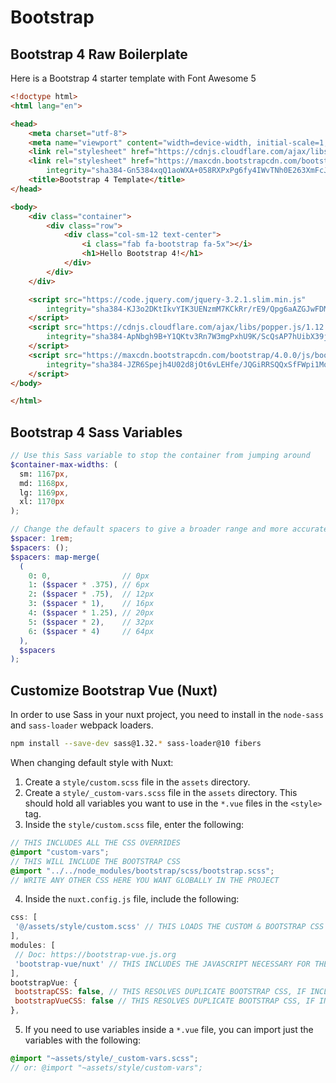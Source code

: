 # Bootstrap

## Bootstrap 4 Raw Boilerplate

Here is a Bootstrap 4 starter template with Font Awesome 5

``` html
<!doctype html>
<html lang="en">

<head>
    <meta charset="utf-8">
    <meta name="viewport" content="width=device-width, initial-scale=1, shrink-to-fit=no">
    <link rel="stylesheet" href="https://cdnjs.cloudflare.com/ajax/libs/font-awesome/5.11.2/css/all.min.css">
    <link rel="stylesheet" href="https://maxcdn.bootstrapcdn.com/bootstrap/4.0.0/css/bootstrap.min.css"
        integrity="sha384-Gn5384xqQ1aoWXA+058RXPxPg6fy4IWvTNh0E263XmFcJlSAwiGgFAW/dAiS6JXm" crossorigin="anonymous">
    <title>Bootstrap 4 Template</title>
</head>

<body>
    <div class="container">
        <div class="row">
            <div class="col-sm-12 text-center">
                <i class="fab fa-bootstrap fa-5x"></i>
                <h1>Hello Bootstrap 4!</h1>
            </div>
        </div>
    </div>

    <script src="https://code.jquery.com/jquery-3.2.1.slim.min.js"
        integrity="sha384-KJ3o2DKtIkvYIK3UENzmM7KCkRr/rE9/Qpg6aAZGJwFDMVNA/GpGFF93hXpG5KkN" crossorigin="anonymous">
    </script>
    <script src="https://cdnjs.cloudflare.com/ajax/libs/popper.js/1.12.9/umd/popper.min.js"
        integrity="sha384-ApNbgh9B+Y1QKtv3Rn7W3mgPxhU9K/ScQsAP7hUibX39j7fakFPskvXusvfa0b4Q" crossorigin="anonymous">
    </script>
    <script src="https://maxcdn.bootstrapcdn.com/bootstrap/4.0.0/js/bootstrap.min.js"
        integrity="sha384-JZR6Spejh4U02d8jOt6vLEHfe/JQGiRRSQQxSfFWpi1MquVdAyjUar5+76PVCmYl" crossorigin="anonymous">
    </script>
</body>

</html>
```

## Bootstrap 4 Sass Variables

``` scss
// Use this Sass variable to stop the container from jumping around
$container-max-widths: (
  sm: 1167px,
  md: 1168px,
  lg: 1169px,
  xl: 1170px
);

// Change the default spacers to give a broader range and more accurate spacing options.
$spacer: 1rem;
$spacers: ();
$spacers: map-merge(
  (
    0: 0,                // 0px
    1: ($spacer * .375), // 6px
    2: ($spacer * .75),  // 12px
    3: ($spacer * 1),    // 16px
    4: ($spacer * 1.25), // 20px
    5: ($spacer * 2),    // 32px
    6: ($spacer * 4)     // 64px
  ),
  $spacers
);
```

## Customize Bootstrap Vue (Nuxt)

In order to use Sass in your nuxt project, you need to install in the `node-sass` and `sass-loader` webpack loaders.

```bash
npm install --save-dev sass@1.32.* sass-loader@10 fibers
```

When changing default style with Nuxt:

1. Create a `style/custom.scss` file in the `assets` directory.
2. Create a `style/_custom-vars.scss` file in the `assets` directory. This should hold all variables you want to use in the `*.vue` files in the `<style>` tag.
3. Inside the `style/custom.scss` file, enter the following:

```scss
// THIS INCLUDES ALL THE CSS OVERRIDES
@import "custom-vars";
// THIS WILL INCLUDE THE BOOTSTRAP CSS
@import "../../node_modules/bootstrap/scss/bootstrap.scss";
// WRITE ANY OTHER CSS HERE YOU WANT GLOBALLY IN THE PROJECT
```

4. Inside the `nuxt.config.js` file, include the following:

```js
css: [
 '@/assets/style/custom.scss' // THIS LOADS THE CUSTOM & BOOTSTRAP CSS
],
modules: [
 // Doc: https://bootstrap-vue.js.org
 'bootstrap-vue/nuxt' // THIS INCLUDES THE JAVASCRIPT NECESSARY FOR THE MOBILE NAVBAR, MODAL, ETC.
],
bootstrapVue: {
 bootstrapCSS: false, // THIS RESOLVES DUPLICATE BOOTSTRAP CSS, IF INCLUDED IN THE CUSTOM.SCSS
 bootstrapVueCSS: false // THIS RESOLVES DUPLICATE BOOTSTRAP CSS, IF INCLUDED IN THE CUSTOM.SCSS
},
```

5. If you need to use variables inside a `*.vue` file, you can import just the variables with the following:

```scss
@import "~assets/style/_custom-vars.scss";
// or: @import "~assets/style/custom-vars";
```
